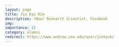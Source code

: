 ```yaml
---
layout: page
title: Jin Kyu Kim
description: (Now) Research Scientist, Facebook
img: 
importance: 12
category: alumni
redirect: https://www.andrew.cmu.edu/user/jinkyuk/
---
```

